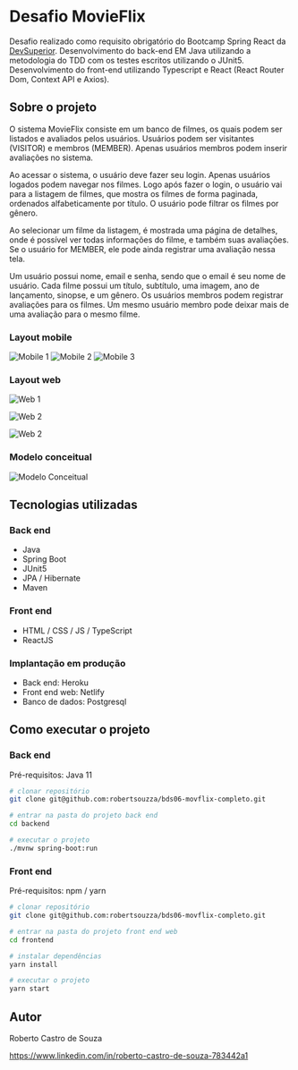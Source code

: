 # Desafio MovieFlix
Desafio realizado como requisito obrigatório do Bootcamp Spring React da [DevSuperior](https://devsuperior.com.br). Desenvolvimento do back-end EM Java utilizando a metodologia do TDD com os testes escritos utilizando o JUnit5. Desenvolvimento do front-end utilizando Typescript e React (React Router Dom, Context API e Axios).

## Sobre o projeto
O sistema MovieFlix consiste em um banco de filmes, os quais podem ser listados e avaliados pelos usuários. Usuários podem ser visitantes (VISITOR) e membros (MEMBER). Apenas usuários membros podem inserir avaliações no sistema.

Ao acessar o sistema, o usuário deve fazer seu login. Apenas usuários logados podem navegar nos filmes. Logo após fazer o login, o usuário vai para a listagem de filmes, que mostra os filmes de forma paginada, ordenados alfabeticamente por título. O usuário pode filtrar os filmes por gênero.

Ao selecionar um filme da listagem, é mostrada uma página de detalhes, onde é possível ver todas informações do filme, e também suas avaliações. Se o usuário for MEMBER, ele pode ainda registrar uma avaliação nessa tela.

Um usuário possui nome, email e senha, sendo que o email é seu nome de usuário. Cada filme possui um título, subtítulo, uma imagem, ano de lançamento, sinopse, e um gênero. Os usuários membros podem registrar avaliações para os filmes. Um mesmo usuário membro pode deixar mais de uma avaliação para o mesmo filme.

### Layout mobile
![Mobile 1](https://github.com/robertsouzza/bds06-movflix-completo/blob/main/imagens/mobile/tela-login.jpg)
![Mobile 2](https://github.com/robertsouzza/bds06-movflix-completo/blob/main/imagens/mobile/filmes-01.jpg)
![Mobile 3](https://github.com/robertsouzza/bds06-movflix-completo/blob/main/imagens/mobile/filmes-02.jpg)

### Layout web
![Web 1](https://github.com/vanessa-maganhoto/assets/blob/main/cap5-bds-movieflix/versao-desktop-1.png)

![Web 2](https://github.com/vanessa-maganhoto/assets/blob/main/cap5-bds-movieflix/versao-desktop-2.png)

![Web 2](https://github.com/vanessa-maganhoto/assets/blob/main/cap5-bds-movieflix/versao-desktop-3.png)

### Modelo conceitual
![Modelo Conceitual](https://github.com/vanessa-maganhoto/assets/blob/main/cap5-bds-movieflix/modelo-conceitual.png)

## Tecnologias utilizadas
### Back end
- Java
- Spring Boot
- JUnit5
- JPA / Hibernate
- Maven
### Front end
- HTML / CSS / JS / TypeScript
- ReactJS

### Implantação em produção
- Back end: Heroku
- Front end web: Netlify
- Banco de dados: Postgresql

## Como executar o projeto

### Back end
Pré-requisitos: Java 11

```bash
# clonar repositório
git clone git@github.com:robertsouzza/bds06-movflix-completo.git

# entrar na pasta do projeto back end
cd backend

# executar o projeto
./mvnw spring-boot:run
```

### Front end 
Pré-requisitos: npm / yarn

```bash
# clonar repositório
git clone git@github.com:robertsouzza/bds06-movflix-completo.git

# entrar na pasta do projeto front end web
cd frontend

# instalar dependências
yarn install

# executar o projeto
yarn start
```

## Autor

Roberto Castro de Souza

https://www.linkedin.com/in/roberto-castro-de-souza-783442a1

